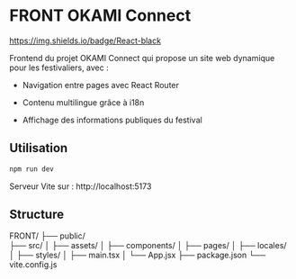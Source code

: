 # FRONT OKAMI Connect

https://img.shields.io/badge/React-black

Frontend du projet OKAMI Connect qui propose un site web dynamique pour les festivaliers, avec :

- Navigation entre pages avec React Router

- Contenu multilingue grâce à i18n

- Affichage des informations publiques du festival


## Utilisation

```bash
npm run dev
```
Serveur Vite sur : http://localhost:5173

## Structure

FRONT/
├── public/       
├── src/
│   ├── assets/
│   ├── components/
│   ├── pages/
│   ├── locales/
│   ├── styles/
│   ├── main.tsx
│   └── App.jsx
├── package.json
└── vite.config.js


